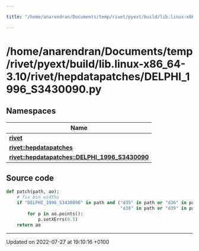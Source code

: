 ```yaml
---

title: "/home/anarendran/Documents/temp/rivet/pyext/build/lib.linux-x86_64-3.10/rivet/hepdatapatches/DELPHI_1996_S3430090.py"

---
```


# /home/anarendran/Documents/temp/rivet/pyext/build/lib.linux-x86_64-3.10/rivet/hepdatapatches/DELPHI_1996_S3430090.py



## Namespaces

| Name           |
| -------------- |
| **[rivet](http://example.org/namespaces/namespacerivet/)**  |
| **[rivet::hepdatapatches](http://example.org/namespaces/namespacerivet_1_1hepdatapatches/)**  |
| **[rivet::hepdatapatches::DELPHI_1996_S3430090](http://example.org/namespaces/namespacerivet_1_1hepdatapatches_1_1delphi__1996__s3430090/)**  |




## Source code

```python
def patch(path, ao):
    # fix bin widths
    if "DELPHI_1996_S3430090" in path and ("d35" in path or "d36" in path or "d37" in path or
                                           "d38" in path or "d39" in path or "d40" in path):
        for p in ao.points():
            p.setXErrs(0.5)
    return ao
```


-------------------------------

Updated on 2022-07-27 at 19:10:16 +0100
